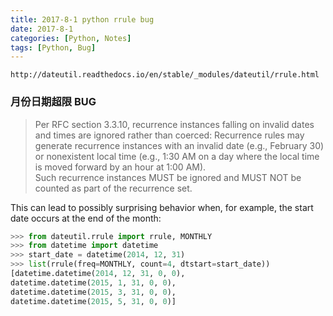 ```yaml
---
title: 2017-8-1 python rrule bug
date: 2017-8-1
categories: [Python, Notes]
tags: [Python, Bug]
---
```

`http://dateutil.readthedocs.io/en/stable/_modules/dateutil/rrule.html`

### 月份日期超限 BUG
> Per RFC section 3.3.10, recurrence instances falling on invalid dates and times are ignored rather than coerced:
> Recurrence rules may generate recurrence instances with an invalid date (e.g., February 30) or nonexistent local time (e.g., 1:30 AM  on a day where the local time is moved forward by an hour at 1:00 AM).  
> Such recurrence instances MUST be ignored and MUST NOT be  counted as part of the recurrence set.

<!--more-->

This can lead to possibly surprising behavior when, for example, the start date occurs at the end of the month:
```python
>>> from dateutil.rrule import rrule, MONTHLY
>>> from datetime import datetime
>>> start_date = datetime(2014, 12, 31)
>>> list(rrule(freq=MONTHLY, count=4, dtstart=start_date))
[datetime.datetime(2014, 12, 31, 0, 0),
datetime.datetime(2015, 1, 31, 0, 0),
datetime.datetime(2015, 3, 31, 0, 0),
datetime.datetime(2015, 5, 31, 0, 0)]
```
